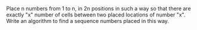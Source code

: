 Place n numbers from 1 to n, in 2n positions in such a way so that there are exactly "x" number of cells between two placed locations of number "x". Write an algorithm to find a sequence numbers placed in this way.
